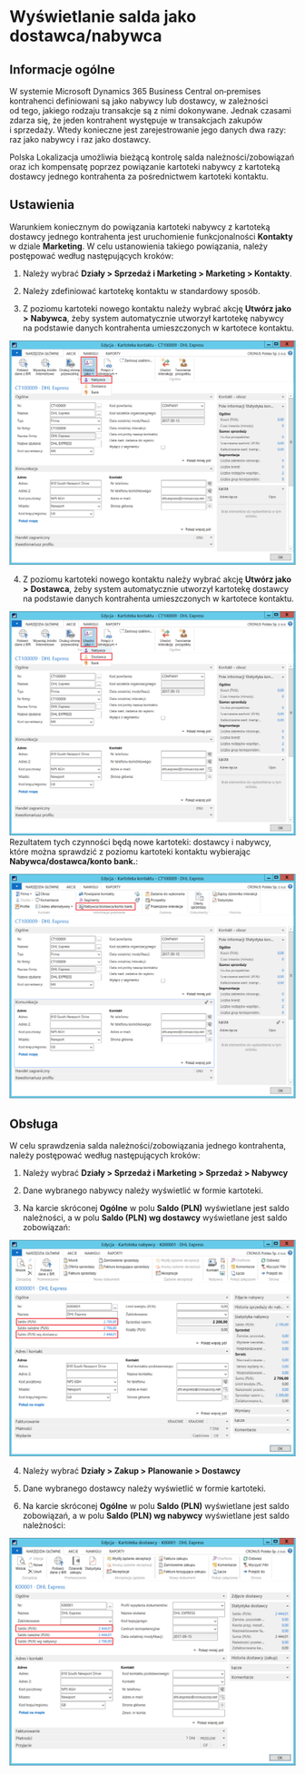 #  Wyświetlanie salda jako dostawca/nabywca

## Informacje ogólne

W systemie Microsoft Dynamics 365 Business Central on‑premises
kontrahenci definiowani są jako nabywcy lub dostawcy, w zależności
od tego, jakiego rodzaju transakcje są z nimi dokonywane. Jednak czasami
zdarza się, że jeden kontrahent występuje w transakcjach zakupów
i sprzedaży. Wtedy konieczne jest zarejestrowanie jego danych dwa razy:
raz jako nabywcy i raz jako dostawcy.

Polska Lokalizacja umożliwia bieżącą kontrolę salda
należności/zobowiązań oraz ich kompensatę poprzez powiązanie kartoteki
nabywcy z kartoteką dostawcy jednego kontrahenta za pośrednictwem
kartoteki kontaktu.

## Ustawienia

Warunkiem koniecznym do powiązania kartoteki nabywcy z kartoteką
dostawcy jednego kontrahenta jest uruchomienie funkcjonalności
**Kontakty** w dziale **Marketing**. W celu ustanowienia takiego
powiązania, należy postępować według następujących kroków:

1.  Należy wybrać **Działy \> Sprzedaż i Marketing \> Marketing \>
     Kontakty**.

2.  Należy zdefiniować kartotekę kontaktu w standardowy sposób.

3.  Z poziomu kartoteki nowego kontaktu należy wybrać akcję **Utwórz
     jako** **\>** **Nabywca**, żeby system automatycznie utworzył
     kartotekę nabywcy na podstawie danych kontrahenta umieszczonych
     w kartotece kontaktu.

  ![](media/image360.png)

4.  Z poziomu kartoteki nowego kontaktu należy wybrać akcję **Utwórz
    jako** **\>** **Dostawca**, żeby system automatycznie utworzył
    kartotekę dostawcy na podstawie danych kontrahenta umieszczonych
    w kartotece kontaktu.

  ![](media/image361.png)
Rezultatem tych czynności będą nowe kartoteki: dostawcy i nabywcy,
które można sprawdzić z poziomu kartoteki kontaktu wybierając
**Nabywca/dostawca/konto bank.**:

  ![](media/image362.png)

## Obsługa

W celu sprawdzenia salda należności/zobowiązania jednego kontrahenta,
należy postępować według następujących kroków:

1.  Należy wybrać **Działy \> Sprzedaż i Marketing \> Sprzedaż \>
     Nabywcy**

2.  Dane wybranego nabywcy należy wyświetlić w formie kartoteki.

3.  Na karcie skróconej **Ogólne** w polu **Saldo (PLN)** wyświetlane
     jest saldo należności, a w polu **Saldo (PLN) wg dostawcy**
     wyświetlane jest saldo zobowiązań:

  ![](media/image363.png)

4.  Należy wybrać **Działy \> Zakup \> Planowanie \> Dostawcy**

5.  Dane wybranego dostawcy należy wyświetlić w formie kartoteki.

6.  Na karcie skróconej **Ogólne** w polu **Saldo (PLN)** wyświetlane
     jest saldo zobowiązań, a w polu **Saldo (PLN) wg nabywcy**
     wyświetlane jest saldo należności:

  ![](media/image364.png)